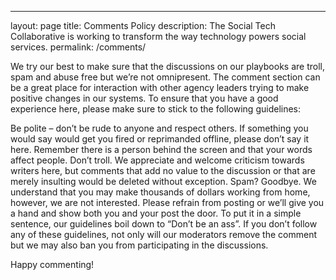 ---
layout: page
title: Comments Policy
description: The Social Tech Collaborative is working to transform the way technology powers social services.
permalink: /comments/


We try our best to make sure that the discussions on our playbooks are troll, spam and abuse free but we’re not omnipresent. The comment section can be a great place for interaction with other agency leaders trying to make positive changes in our systems. To ensure that you have a good experience here, please make sure to stick to the following guidelines:

Be polite – don’t be rude to anyone and respect others. If something you would say would get you fired or reprimanded offline, please don’t say it here. Remember there is a person behind the screen and that your words affect people.
Don’t troll. We appreciate and welcome criticism towards writers here, but comments that add no value to the discussion or that are merely insulting would be deleted without exception.
Spam? Goodbye. We understand that you may make thousands of dollars working from home, however, we are not interested. Please refrain from posting or we’ll give you a hand and show both you and your post the door.
To put it in a simple sentence, our guidelines boil down to “Don’t be an ass”. If you don’t follow any of these guidelines, not only will our moderators remove the comment but we may also ban you from participating in the discussions.


Happy commenting!

